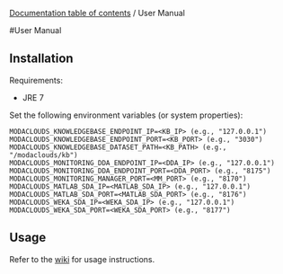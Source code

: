 [Documentation table of contents](TOC.md) / User Manual

#User Manual

## Installation

Requirements:
* JRE 7

Set the following environment variables (or system properties):

```
MODACLOUDS_KNOWLEDGEBASE_ENDPOINT_IP=<KB_IP> (e.g., "127.0.0.1")
MODACLOUDS_KNOWLEDGEBASE_ENDPOINT_PORT=<KB_PORT> (e.g., "3030")
MODACLOUDS_KNOWLEDGEBASE_DATASET_PATH=<KB_PATH> (e.g., "/modaclouds/kb")
MODACLOUDS_MONITORING_DDA_ENDPOINT_IP=<DDA_IP> (e.g., "127.0.0.1")
MODACLOUDS_MONITORING_DDA_ENDPOINT_PORT=<DDA_PORT> (e.g., "8175")
MODACLOUDS_MONITORING_MANAGER_PORT=<MM_PORT> (e.g., "8170")
MODACLOUDS_MATLAB_SDA_IP=<MATLAB_SDA_IP> (e.g., "127.0.0.1")
MODACLOUDS_MATLAB_SDA_PORT=<MATLAB_SDA_PORT> (e.g., "8176")
MODACLOUDS_WEKA_SDA_IP=<WEKA_SDA_IP> (e.g., "127.0.0.1")
MODACLOUDS_WEKA_SDA_PORT=<WEKA_SDA_PORT> (e.g., "8177")
```


## Usage

Refer to the [wiki](https://github.com/deib-polimi/modaclouds-monitoring-manager/wiki) for usage instructions.
